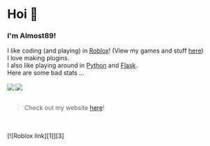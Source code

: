 # Hoi 👋
### I'm Almost89!

I like coding (and playing) in [Roblox][7]! (View my games and stuff [here][2])<br />
I love making plugins.<br />
I also like playing around in [Python][6] and [Flask][4].
<br>
Here are some bad stats ...
<br>
<br>
<img align="left" src="https://github-readme-stats.vercel.app/api/top-langs/?username=Almost89" />
<img align="center" src="https://github-readme-stats.vercel.app/api?username=Almost89&show_icons=true)" />
<br>
<br>
> Check out my website [here][5]!
<br>
<br>
[![Roblox link][1]][3]

<!-- Icons -->

[1]: https://images.rbxcdn.com/3b43a5c16ec359053fef735551716fc5.ico

<!-- Links -->

[2]: https://roblox.com/users/2046490515/profile#!/creations
[3]: https://roblox.com/users/2046490515/profile
[4]: https://flask.palletsprojects.com/en/2.1.x/
[5]: https://almost89.glitch.me
[6]: https://www.python.org
[7]: https://roblox.com
